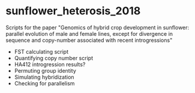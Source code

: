 # sunflower_heterosis_2018
Scripts for the paper "Genomics of hybrid crop development in sunflower: parallel evolution of male and female lines, except for divergence in sequence and copy-number associated with recent introgressions"

* FST calculating script
* Quantifying copy number script
* HA412 introgression results?
* Permuting group identity
* Simulating hybridization
* Checking for parallelism
